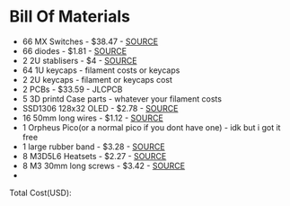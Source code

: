 # Bill Of Materials

- 66 MX Switches - $38.47 - [SOURCE](https://www.pccasegear.com/products/67331/akko-botany-switches-45-pack)
- 66 diodes - $1.81 - [SOURCE](https://www.aliexpress.com/item/4000142272546.html?spm=a2g0o.cart.0.0.210638daqGsiHR&mp=1&pdp_npi=5%40dis%21AUD%21AUD%202.84%21AUD%202.75%21%21AUD%202.75%21%21%21%402101ea8c17513583085268146eb7c8%2110000000428321629%21ct%21AU%216138339337%21%211%210&pdp_ext_f=%7B%22cart2PdpParams%22%3A%7B%22pdpBusinessMode%22%3A%22retail%22%7D%7D)
- 2 2U stablisers - $4 - [SOURCE](https://www.aliexpress.com/item/1005003263135132.html?spm=a2g0o.productlist.main.1.1cbdlgQGlgQGlF&algo_pvid=60a11aa9-b1a2-4a10-93ba-f268836b6587&algo_exp_id=60a11aa9-b1a2-4a10-93ba-f268836b6587-0&pdp_ext_f=%7B%22order%22%3A%2222%22%2C%22eval%22%3A%221%22%7D&pdp_npi=4%40dis%21AUD%216.08%216.08%21%21%213.93%213.93%21%402101ef5e17513585606831892ea848%2112000024913121824%21sea%21AU%216138339337%21X&curPageLogUid=AoSwPbS0nQm0&utparam-url=scene%3Asearch%7Cquery_from%3A)
- 64 1U keycaps - filament costs or keycaps
- 2 2U keycaps - filament or keycaps cost
- 2 PCBs - $33.59 - JLCPCB
- 5 3D printd Case parts - whatever your filament costs
- SSD1306 128x32 OLED - $2.78 - [SOURCE](https://www.aliexpress.com/item/1005008640108394.html?spm=a2g0o.cart.0.0.210638daqGsiHR&mp=1&pdp_npi=5%40dis%21AUD%21AUD%204.46%21AUD%204.23%21%21AUD%204.23%21%21%21%402101ea8c17513583085268146eb7c8%2112000046056142551%21ct%21AU%216138339337%21%211%210)
- 16 50mm long wires - $1.12 - [SOURCE](https://www.aliexpress.com/item/1005001698211718.html?spm=a2g0o.productlist.main.30.1125wVUVwVUVST&algo_pvid=c47abb03-4ca6-4d6a-8e6f-9b6a7a1eee27&algo_exp_id=c47abb03-4ca6-4d6a-8e6f-9b6a7a1eee27-29&pdp_ext_f=%7B%22order%22%3A%222903%22%2C%22eval%22%3A%221%22%7D&pdp_npi=4%40dis%21AUD%211.84%211.84%21%21%211.19%211.19%21%402103010e17513531364581719e15ee%2112000040220443820%21sea%21AU%216138339337%21X&curPageLogUid=28EF61g0c8iE&utparam-url=scene%3Asearch%7Cquery_from%3A)
- 1 Orpheus Pico(or a normal pico if you dont have one) - idk but i got it free
- 1 large rubber band - $3.28 - [SOURCE](https://www.aliexpress.com/item/1005007589123213.html?spm=a2g0o.productlist.main.15.2cac6270nstYeq&algo_pvid=eb5341a4-beca-4167-bbb9-d52b956e201d&algo_exp_id=eb5341a4-beca-4167-bbb9-d52b956e201d-12&pdp_ext_f=%7B%22order%22%3A%22276%22%2C%22eval%22%3A%221%22%7D&pdp_npi=4%40dis%21AUD%2115.61%214.99%21%21%2172.18%2123.10%21%402101c5ac17513589453675455ed2fd%2112000041645730875%21sea%21AU%216138339337%21X&curPageLogUid=tH5sVpkR39DH&utparam-url=scene%3Asearch%7Cquery_from%3A)
- 8 M3D5L6 Heatsets - $2.27 - [SOURCE](https://www.aliexpress.com/item/1005003582355741.html?spm=a2g0o.order_list.order_list_main.29.43e81802OMJWCy)
- 8 M3 30mm long screws - $3.42 - [SOURCE](https://www.aliexpress.com/item/32810852732.html?spm=a2g0o.order_list.order_list_main.53.13191802B8kPkm)
- 

Total Cost(USD):
